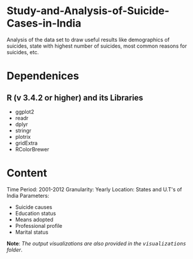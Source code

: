 # Study-and-Analysis-of-Suicide-Cases-in-India
Analysis of the data set to draw useful results like demographics of suicides, state with highest number of suicides, most common reasons for suicides, etc.

# Dependenices #
## R (v 3.4.2 or higher) and its Libraries <br/>
* ggplot2 <br/>
* readr <br/>
* dplyr <br/>
* stringr <br/>
* plotrix <br/>
* gridExtra <br/>
* RColorBrewer <br/>

# Content #
Time Period: 2001-2012
Granularity: Yearly Location: States and U.T's of India
Parameters: 
* Suicide causes 
* Education status 
* Means adopted 
* Professional profile 
* Marital status



**Note**: *The output visualizations are also provided in the <kbd> visualizations </kbd> folder*.
